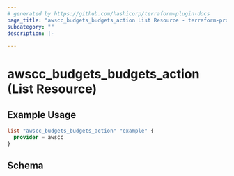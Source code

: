 ```yaml
---
# generated by https://github.com/hashicorp/terraform-plugin-docs
page_title: "awscc_budgets_budgets_action List Resource - terraform-provider-awscc"
subcategory: ""
description: |-
  
---
```


# awscc_budgets_budgets_action (List Resource)



## Example Usage

```terraform
list "awscc_budgets_budgets_action" "example" {
  provider = awscc
}
```

<!-- schema generated by tfplugindocs -->
## Schema
